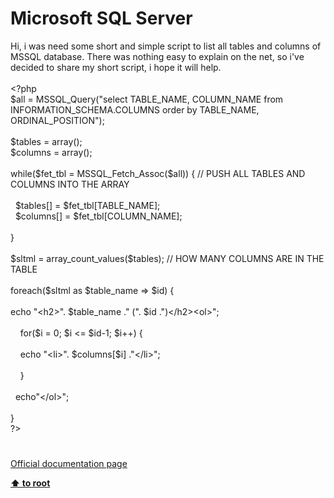 # Microsoft SQL Server




<div class="phpcode"><span class="html">
Hi, i was need some short and simple script to list all tables and columns of MSSQL database. There was nothing easy to explain on the net, so i&apos;ve decided to share my short script, i hope it will help.
<br>
<br><span class="default">&lt;?php
<br>$all </span><span class="keyword">= </span><span class="default">MSSQL_Query</span><span class="keyword">(</span><span class="string">&quot;select TABLE_NAME, COLUMN_NAME from INFORMATION_SCHEMA.COLUMNS order by TABLE_NAME, ORDINAL_POSITION&quot;</span><span class="keyword">);
<br>
<br></span><span class="default">$tables </span><span class="keyword">= array();
<br></span><span class="default">$columns </span><span class="keyword">= array();
<br>
<br>while(</span><span class="default">$fet_tbl </span><span class="keyword">= </span><span class="default">MSSQL_Fetch_Assoc</span><span class="keyword">(</span><span class="default">$all</span><span class="keyword">)) { </span><span class="comment">// PUSH ALL TABLES AND COLUMNS INTO THE ARRAY
<br>
<br>&#xA0; </span><span class="default">$tables</span><span class="keyword">[] = </span><span class="default">$fet_tbl</span><span class="keyword">[</span><span class="default">TABLE_NAME</span><span class="keyword">];
<br>&#xA0; </span><span class="default">$columns</span><span class="keyword">[] = </span><span class="default">$fet_tbl</span><span class="keyword">[</span><span class="default">COLUMN_NAME</span><span class="keyword">];
<br>
<br>}
<br>
<br></span><span class="default">$sltml </span><span class="keyword">= </span><span class="default">array_count_values</span><span class="keyword">(</span><span class="default">$tables</span><span class="keyword">); </span><span class="comment">// HOW MANY COLUMNS ARE IN THE TABLE
<br>
<br></span><span class="keyword">foreach(</span><span class="default">$sltml </span><span class="keyword">as </span><span class="default">$table_name </span><span class="keyword">=&gt; </span><span class="default">$id</span><span class="keyword">) {
<br> 
<br> echo </span><span class="string">&quot;&lt;h2&gt;&quot;</span><span class="keyword">. </span><span class="default">$table_name </span><span class="keyword">.</span><span class="string">&quot; (&quot;</span><span class="keyword">. </span><span class="default">$id </span><span class="keyword">.</span><span class="string">&quot;)&lt;/h2&gt;&lt;ol&gt;&quot;</span><span class="keyword">;
<br> 
<br>&#xA0; &#xA0; for(</span><span class="default">$i </span><span class="keyword">= </span><span class="default">0</span><span class="keyword">; </span><span class="default">$i </span><span class="keyword">&lt;= </span><span class="default">$id</span><span class="keyword">-</span><span class="default">1</span><span class="keyword">; </span><span class="default">$i</span><span class="keyword">++) {
<br>&#xA0; &#xA0; 
<br>&#xA0; &#xA0; echo </span><span class="string">&quot;&lt;li&gt;&quot;</span><span class="keyword">. </span><span class="default">$columns</span><span class="keyword">[</span><span class="default">$i</span><span class="keyword">] .</span><span class="string">&quot;&lt;/li&gt;&quot;</span><span class="keyword">;
<br>&#xA0; &#xA0; 
<br>&#xA0; &#xA0; }
<br>&#xA0; &#xA0; 
<br>&#xA0; echo</span><span class="string">&quot;&lt;/ol&gt;&quot;</span><span class="keyword">;
<br> 
<br>}
<br></span><span class="default">?&gt;</span>
</span>
</div>
  

#

[Official documentation page](https://www.php.net/manual/en/book.mssql.php)

**[⬆ to root](/)**